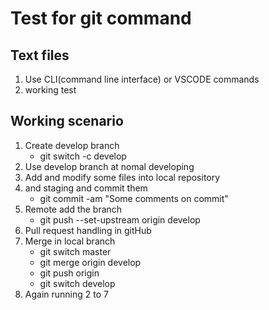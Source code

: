 # Test for git command

## Text files

1. Use CLI(command line interface) or VSCODE commands
2. working test

## Working scenario

1. Create develop branch
   * git switch -c develop
2. Use develop branch at nomal developing
3. Add and modify some files into local repository
4. and staging and commit them
   * git commit -am "Some comments on commit"
5. Remote add the branch
   * git push --set-upstream origin develop
6. Pull request handling in gitHub
7. Merge in local branch
   * git switch master
   * git merge origin develop
   * git push origin
   * git switch develop
8. Again running 2 to 7
